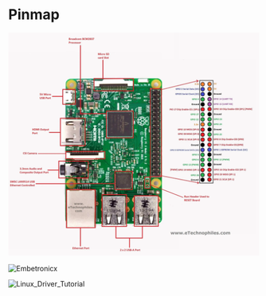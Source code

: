 # Pinmap
![image info](./pinmap.png)

![Embetronicx](https://github.com/Embetronicx/Tutorials/tree/master/Linux/Device_Driver)

![Linux_Driver_Tutorial](https://github.com/Johannes4Linux/Linux_Driver_Tutorial/tree/main)